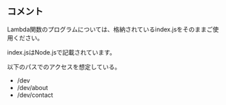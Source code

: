 ## コメント
Lambda関数のプログラムについては、格納されているindex.jsをそのままご使用ください。

index.jsはNode.jsで記載されています。

以下のパスでのアクセスを想定している。
- /dev
- /dev/about
- /dev/contact
